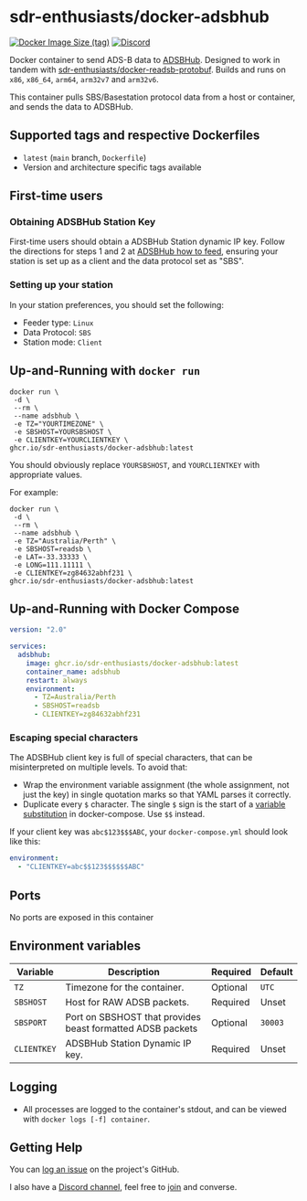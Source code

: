 # sdr-enthusiasts/docker-adsbhub

[![Docker Image Size (tag)](https://img.shields.io/docker/image-size/mikenye/adsbhub/latest)](https://hub.docker.com/r/mikenye/adsbhub)
[![Discord](https://img.shields.io/discord/734090820684349521)](https://discord.gg/sTf9uYF)

Docker container to send ADS-B data to [ADSBHub](https://www.adsbhub.org). Designed to work in tandem with [sdr-enthusiasts/docker-readsb-protobuf](https://github.com/sdr-enthusiasts/docker-readsb-protobuf). Builds and runs on `x86`, `x86_64`, `arm64`, `arm32v7` and `arm32v6`.

This container pulls SBS/Basestation protocol data from a host or container, and sends the data to ADSBHub.

## Supported tags and respective Dockerfiles

- `latest` (`main` branch, `Dockerfile`)
- Version and architecture specific tags available

## First-time users

### Obtaining ADSBHub Station Key

First-time users should obtain a ADSBHub Station dynamic IP key. Follow the directions for steps 1 and 2 at [ADSBHub how to feed](https://www.adsbhub.org/howtofeed.php), ensuring your station is set up as a client and the data protocol set as "SBS".

### Setting up your station

In your station preferences, you should set the following:

- Feeder type: `Linux`
- Data Protocol: `SBS`
- Station mode: `Client`

## Up-and-Running with `docker run`

```shell
docker run \
 -d \
 --rm \
 --name adsbhub \
 -e TZ="YOURTIMEZONE" \
 -e SBSHOST=YOURSBSHOST \
 -e CLIENTKEY=YOURCLIENTKEY \
ghcr.io/sdr-enthusiasts/docker-adsbhub:latest
```

You should obviously replace `YOURSBSHOST`, and `YOURCLIENTKEY` with appropriate values.

For example:

```shell
docker run \
 -d \
 --rm \
 --name adsbhub \
 -e TZ="Australia/Perth" \
 -e SBSHOST=readsb \
 -e LAT=-33.33333 \
 -e LONG=111.11111 \
 -e CLIENTKEY=zg84632abhf231 \
ghcr.io/sdr-enthusiasts/docker-adsbhub:latest
```

## Up-and-Running with Docker Compose

```yaml
version: "2.0"

services:
  adsbhub:
    image: ghcr.io/sdr-enthusiasts/docker-adsbhub:latest
    container_name: adsbhub
    restart: always
    environment:
      - TZ=Australia/Perth
      - SBSHOST=readsb
      - CLIENTKEY=zg84632abhf231
```

### Escaping special characters

The ADSBHub client key is full of special characters, that can be misinterpreted on multiple levels. To avoid that:

- Wrap the environment variable assignment (the whole assignment, not just the key) in single quotation marks so that YAML parses it correctly.
- Duplicate every `$` character. The single `$` sign is the start of a [variable substitution](https://docs.docker.com/compose/compose-file/#variable-substitution) in docker-compose. Use `$$` instead.

If your client key was `abc$123$$$ABC`, your `docker-compose.yml` should look like this:

```yaml
environment:
  - "CLIENTKEY=abc$$123$$$$$$ABC"
```

## Ports

No ports are exposed in this container

## Environment variables

| Variable    | Description                                                | Required | Default |
| ----------- | ---------------------------------------------------------- | -------- | ------- |
| `TZ`        | Timezone for the container.                                | Optional | `UTC`   |
| `SBSHOST`   | Host for RAW ADSB packets.                                 | Required | Unset   |
| `SBSPORT`   | Port on SBSHOST that provides beast formatted ADSB packets | Optional | `30003` |
| `CLIENTKEY` | ADSBHub Station Dynamic IP key.                            | Required | Unset   |

## Logging

- All processes are logged to the container's stdout, and can be viewed with `docker logs [-f] container`.

## Getting Help

You can [log an issue](https://github.com/sdr-enthusiasts/docker-adsbhub/issues) on the project's GitHub.

I also have a [Discord channel](https://discord.gg/sTf9uYF), feel free to [join](https://discord.gg/sTf9uYF) and converse.
